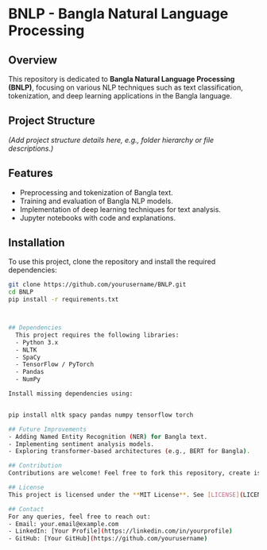 # BNLP - Bangla Natural Language Processing

## Overview
This repository is dedicated to **Bangla Natural Language Processing (BNLP)**, focusing on various NLP techniques such as text classification, tokenization, and deep learning applications in the Bangla language.

## Project Structure
*(Add project structure details here, e.g., folder hierarchy or file descriptions.)*

## Features
- Preprocessing and tokenization of Bangla text.
- Training and evaluation of Bangla NLP models.
- Implementation of deep learning techniques for text analysis.
- Jupyter notebooks with code and explanations.

## Installation
To use this project, clone the repository and install the required dependencies:

```bash
git clone https://github.com/yourusername/BNLP.git
cd BNLP
pip install -r requirements.txt



## Dependencies
  This project requires the following libraries:
  - Python 3.x
  - NLTK
  - SpaCy
  - TensorFlow / PyTorch
  - Pandas
  - NumPy

Install missing dependencies using:


pip install nltk spacy pandas numpy tensorflow torch

## Future Improvements
- Adding Named Entity Recognition (NER) for Bangla text.
- Implementing sentiment analysis models.
- Exploring transformer-based architectures (e.g., BERT for Bangla).

## Contribution
Contributions are welcome! Feel free to fork this repository, create issues, or submit pull requests.

## License
This project is licensed under the **MIT License**. See [LICENSE](LICENSE) for more details.

## Contact
For any queries, feel free to reach out:
- Email: your.email@example.com
- LinkedIn: [Your Profile](https://linkedin.com/in/yourprofile)
- GitHub: [Your GitHub](https://github.com/yourusername)
